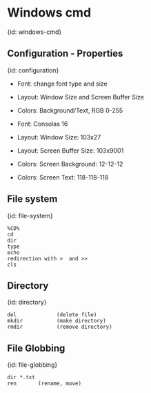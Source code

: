 # Windows cmd
{id: windows-cmd}

## Configuration - Properties
{id: configuration}

* Font: change font type and size
* Layout: Window Size and Screen Buffer Size
* Colors: Background/Text,  RGB 0-255

* Font: Consolas 16
* Layout: Window Size: 103x27
* Layout: Screen Buffer Size: 103x9001
* Colors: Screen Background: 12-12-12
* Colors: Screen Text: 118-118-118


## File system
{id: file-system}

```
%CD%
cd
dir
type
echo
redirection with >  and >>
cls
```

## Directory
{id: directory}

```
del             (delete file)
mkdir           (make directory)
rmdir           (remove directory)
```

## File Globbing
{id: file-globbing}

```
dir *.txt
ren       (rename, move)
```

